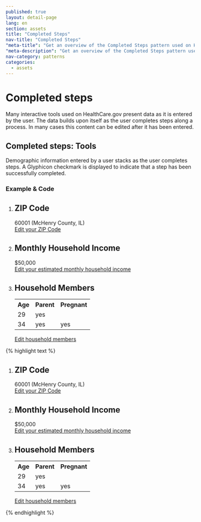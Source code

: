```yaml
---
published: true
layout: detail-page
lang: en
section: assets
title: "Completed Steps"
nav-title: "Completed Steps"
"meta-title": "Get an overview of the Completed Steps pattern used on HealthCare.gov"
"meta-description": "Get an overview of the Completed Steps pattern used in interactive tools on HealthCare.gov to present data as it is entered by the user. "
nav-category: patterns
categories:
  - assets
---
```


# Completed steps

<div class="intro">
Many interactive tools used on HealthCare.gov present data as it is entered by the user. The data builds upon itself as the user completes steps along a process. In many cases this content can be edited after it has been entered. 
</div>

<div class="hr"></div>

## Completed steps: Tools 

Demographic information entered by a user stacks as the user completes steps. A Glyphicon checkmark is displayed to indicate that a step has been successfully completed.

<h3 class="label-opensans">Example &amp; Code</h3>

<div class="code-wrapper">
<div class="preview has-background">
	<div class="light-blue-bg">
		<ol class="summary">
            <li class="row">
              <div class="col-sm-1 hidden-xs glyphicon glyphicon-ok" aria-label="step complete"></div>
              <div class="col-xs-9 col-sm-9" id="zip-code" aria-live="assertive" aria-relevant="additions removals">
                <h2 class="h3-style"><abbr>ZIP</abbr> Code </h2><span class="zip done">60001</span> <span class="county done">(McHenry County, IL)</span>
              </div>
              <div class="col-xs-3 col-sm-2">
                <a href="#" class="btn btn-xs btn-edit pull-right zip-edit" role="button" target="_self">
                  <span>Edit <span class="sr-only">your <abbr>ZIP</abbr> Code</span></span>
                </a>
              </div>
            </li>
            <li class="row income" style="display: list-item;">
              <div class="col-sm-1 hidden-xs glyphicon glyphicon-ok" aria-label="step complete"></div>
              <div class="col-xs-9 col-sm-9" id="income" aria-live="assertive" aria-relevant="additions removals">
                <h2 class="h3-style">Monthly Household Income</h2><span class="income done" style="display: inline;">$50,000</span>
              </div>
              <div class="col-xs-3 col-sm-2">
                <a href="#" class="btn btn-xs btn-edit pull-right income-edit" role="button" target="_self">
                  <span>Edit <span class="sr-only">your estimated monthly household income</span></span>
                </a>
              </div>
            </li>
            <li class="row household" style="display: list-item;">
              <div class="col-sm-1 hidden-xs glyphicon glyphicon-ok" aria-label="step complete"></div>
              <div class="col-xs-9 col-sm-9" id="zip-code" aria-live="assertive" aria-relevant="additions removals">
                <h2 class="h3-style">Household Members</h2>
                <table class="household-members table" summary="Household Members"><tr><th scope="col" class="col-xs-3 col-sm-3">
                                    <strong>Age</strong>
                                </th><th scope="col" class="col-xs-4 col-sm-3">
                                    <strong>Parent</strong>
                                </th><th scope="col" class="col-xs-4 col-sm-3">
                                    <strong>Pregnant</strong>
                                </th></tr><tr><td class="col-xs-3 col-sm-3">
                                    <span class="summary-age">29</span>
                                </td><td class="col-xs-4 col-sm-3">
                                    <span class="summary-parent">yes</span>
                                </td><td class="col-xs-4 col-sm-3">
                                    <span class="summary-pregnant"></span>
                                </td></tr><tr><td class="col-xs-3 col-sm-3">
                                    <span class="summary-age">34</span>
                                </td><td class="col-xs-4 col-sm-3">
                                    <span class="summary-parent">yes</span>
                                </td><td class="col-xs-4 col-sm-3">
                                    <span class="summary-pregnant">yes</span>
                                </td></tr></table>
              </div>
              <div class="col-xs-3 col-sm-2">
                <a href="#" class="btn btn-xs btn-edit pull-right household-edit" role="button" target="_self">
                  <span>Edit <span class="sr-only">household members</span></span>
                </a>
              </div>
            </li>
          </ol>
	</div>
</div>
<div id="blue-alert-code">
	{% highlight text %}
	<ol class="summary">
            <li class="row">
              <div class="col-sm-1 hidden-xs glyphicon glyphicon-ok" aria-label="step complete"></div>
              <div class="col-xs-9 col-sm-9" id="zip-code" aria-live="assertive" aria-relevant="additions removals">
                <h2 class="h3-style"><abbr>ZIP</abbr> Code </h2><span class="zip done">60001</span> <span class="county done">(McHenry County, IL)</span>
              </div>
              <div class="col-xs-3 col-sm-2">
                <a href="#" class="btn btn-xs btn-edit pull-right zip-edit" role="button" target="_self">
                  <span>Edit <span class="sr-only">your <abbr>ZIP</abbr> Code</span></span>
                </a>
              </div>
            </li>
            <li class="row income" style="display: list-item;">
              <div class="col-sm-1 hidden-xs glyphicon glyphicon-ok" aria-label="step complete"></div>
              <div class="col-xs-9 col-sm-9" id="income" aria-live="assertive" aria-relevant="additions removals">
                <h2 class="h3-style">Monthly Household Income</h2><span class="income done" style="display: inline;">$50,000</span>
              </div>
              <div class="col-xs-3 col-sm-2">
                <a href="#" class="btn btn-xs btn-edit pull-right income-edit" role="button" target="_self">
                  <span>Edit <span class="sr-only">your estimated monthly household income</span></span>
                </a>
              </div>
            </li>
            <li class="row household" style="display: list-item;">
              <div class="col-sm-1 hidden-xs glyphicon glyphicon-ok" aria-label="step complete"></div>
              <div class="col-xs-9 col-sm-9" id="zip-code" aria-live="assertive" aria-relevant="additions removals">
                <h2 class="h3-style">Household Members</h2>
                <table class="household-members table" summary="Household Members"><tr><th scope="col" class="col-xs-3 col-sm-3">
                                    <strong>Age</strong>
                                </th><th scope="col" class="col-xs-4 col-sm-3">
                                    <strong>Parent</strong>
                                </th><th scope="col" class="col-xs-4 col-sm-3">
                                    <strong>Pregnant</strong>
                                </th></tr><tr><td class="col-xs-3 col-sm-3">
                                    <span class="summary-age">29</span>
                                </td><td class="col-xs-4 col-sm-3">
                                    <span class="summary-parent">yes</span>
                                </td><td class="col-xs-4 col-sm-3">
                                    <span class="summary-pregnant"></span>
                                </td></tr><tr><td class="col-xs-3 col-sm-3">
                                    <span class="summary-age">34</span>
                                </td><td class="col-xs-4 col-sm-3">
                                    <span class="summary-parent">yes</span>
                                </td><td class="col-xs-4 col-sm-3">
                                    <span class="summary-pregnant">yes</span>
                                </td></tr></table>
              </div>
              <div class="col-xs-3 col-sm-2">
                <a href="#" class="btn btn-xs btn-edit pull-right household-edit" role="button" target="_self">
                  <span>Edit <span class="sr-only">household members</span></span>
                </a>
              </div>
            </li>
          </ol>
	{% endhighlight %}
</div>
</div>
